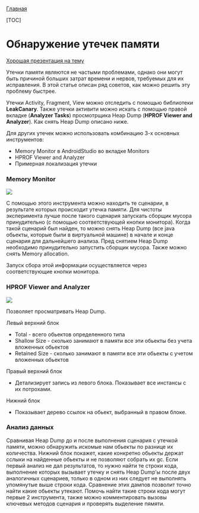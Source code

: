[Главная](../main.md)

[TOC]

# Обнаружение утечек памяти

[Хорошая презентация на тему][pres]

Утечки памяти являются не частыми проблемами, однако они могут быть причиной
больших затрат времени и нервов, требуемых для их исправления. В этой статье
описан ряд советов, как можно решить эту проблему быстрее.

Утечки Activity, Fragment, View можно отследить с помощью библиотеки **LeakCanary**.
Также утечки активити можно искать с помощью правой вкладке (**Analyzer Tasks**)
просмотрщика Heap Dump (**HPROF Viewer and Analyzer**). Как снять Heap Dump описано ниже.

Для других утечек можно использовать комбинацию 3-х основных инструментов:
* Memory Monitor в AndroidStudio во вкладке Monitors
* HPROF Viewer and Analyzer
* Примерная локализация утечки


### Memory Monitor

![](https://image.ibb.co/mJOJHK/leak_monitor.png)

C помощью этого инструмента можно находить те сценарии, в результате которых происходит
утечка памяти. Для чистоты эксперимента лучше после такого сценария запускать сборщик
мусора принудительно (с помощью соответствующей кнопки монитора). Когда такой
сценарий был найден, то можно снять Heap Dump (все java обьекты, которые были в
виртуальной машине) в начале и конце сценария для дальнейшего анализа. Пред снятием
Heap Dump необходимо принудительно запустить сборщик мусора. Также можно снять
Memory allocation.

Запуск сбора этой информации осуществляется через соответствующие кнопки монитора.

### HPROF Viewer and Analyzer

![](https://preview.ibb.co/jW87Be/leak_viewer.png)

Позволяет просматривать Heap Dump.

Левый верхний блок
* Total - всего обьектов определенного типа
* Shallow Size - сколько занимают в памяти все эти обьекты без учета вложенных обьектов
* Retained Size - сколько занимают в памяти все эти обьекты с учетом вложенных обьектов

Правый верхний блок
* Детализирует запись из левого блока. Показывает все инстансы с их потрохами.

Нижний блок
* Показывает дерево ссылок на обьект, выбранный в правом блоке.

### Анализ данных

Сравнивая Heap Dump до и после выполнения сценария с утечкой памяти,
можно обнаружить искомые нам обьекты по разнице их количества. Нижний
блок покажет, какие конкретно обьекты держат сслыки на найденные обьекты
и не позволяют собрать их gc.
Если первый анализ не дал результатов, то нужно найти те строки кода,
выполнение которых вызывает утечку и снять Heap Dump’ы после двух аналогичных
сценариев, только в одном из них следует не выполнять упомянутые выше строки кода.
Сравнение этих дампов позволит точно найти какие обьекты утекают. Помочь найти
такие строки кода могут первые 2 инструмента, также можно комментировать вызовы
ключевых методов сценария и проверять выделение пямяти.

[pres]: https://docs.google.com/presentation/d/1M7liGSO8oljFff5tZkK0CaosZPNum1t7zXHyt0dAxzg/edit#slide=id.p



